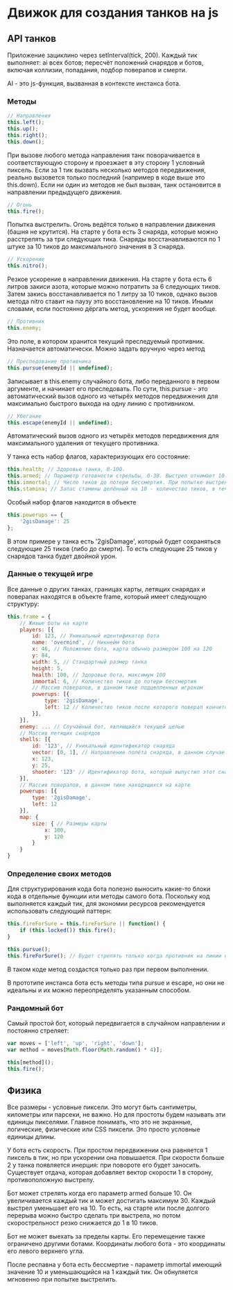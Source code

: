 # Движок для создания танков на js

## API танков

Приложение зациклино через setInterval(tick, 200). Каждый тик выполняет: ai всех ботов; пересчёт положений снарядов и ботов, включая коллизии, попадания, подбор поверапов и смерти.

AI - это js-функция, вызванная в контексте инстанса бота.

### Методы
```js
// Направления
this.left();
this.up();
this.right();
this.down();
```
При вызове любого метода направления танк поворачивается в соответствующую сторону и проезжает в эту сторону 1 условный пиксель. Если за 1 тик вызвать несколько методов передвижения, реально вызовется только последний (например в коде выше это this.down). Если ни один из методов не был вызван, танк остановится в направлении предыдущего движения.
```js
// Огонь
this.fire();
```
Попытка выстрелить. Огонь ведётся только в направлении движения (башня не крутится). На старте у бота есть 3 снаряда, которые можно расстрелять за три следующих тика. Снаряды восстанавливаются по 1 штуке за 10 тиков до максимального значения в 3 снаряда.
```js
// Ускорение
this.nitro();
```
Резкое ускорение в направлении движения. На старте у бота есть 6 литров закиси азота, которые можно потратить за 6 следующих тиков. Затем закись восстанавливается по 1 литру за 10 тиков, однако вызов метода nitro ставит на паузу это восстановление на 10 тиков. Иными словами, если постоянно дёргать метод, ускорения не будет вообще.
```js
// Противник
this.enemy;
```
Это поле, в котором хранится текущий преследуемый противник. Назначается автоматически. Можно задать вручную через метод
```js
// Преследование противника
this.pursue(enemyId || undefined);
```
Записывает в this.enemy случайного бота, либо переданного в первом аргументе, и начинает его преследовать. По сути, this.pursue - это автоматический вызов одного из четырёх методов передвижения для максимально быстрого выхода на одну линию с противником.
```js
// Убегание
this.escape(enemyId || undefined);
```
Автоматический вызов одного из четырёх методов передвижения для максимального удаления от текущего противника.

У танка есть набор флагов, характеризующих его состояние:
```js
this.health; // Здоровье танка, 0-100.
this.armed; // Параметр готовности стрельбы, 0-30. Выстрел отнимает 10.
this.immortal; // Число тиков до потери бессмертия. При попытке выстрелить бессмертие теряется мгновенно.
this.stamina; // Запас стамины делённый на 10 - количество тиков, в течение которых можно использовать метод nitro. Вызов метода nitro отменяет восстановление стамины на 10 тиков. 0-60.
```

Особый набор флагов находится в объекте
```js
this.powerups == {
    '2gisDamage': 25
};
```
В этом примере у танка есть '2gisDamage', который будет сохраняться следующие 25 тиков (либо до смерти). То есть следующие 25 тиков у снарядов танка будет двойной урон.

### Данные о текущей игре
Все данные о других танках, границах карты, летящих снарядах и поверапах находятся в объекте frame, который имеет следующую структуру:
```js
this.frame = {
    // Живые боты на карте
    players: [{
        id: 123, // Уникальный идентификатор бота
        name: 'overmind', // Никнейм бота
        x: 46, // Положение бота, карта обычно размером 100 на 120
        y: 84,
        width: 5, // Стандартный размер танка
        height: 5,
        health: 100, // Здоровье бота, максимум 100
        immortal: 6, // Количество тиков до потери бессмертия
        // Массив поверапов, в данном тике подцепленных игроком
        powerups: [{
            type: '2gisDamage',
            left: 12 // Количество тиков после которого поверап кончится
        }],
    }],
    enemy: ... // Случайный бот, являющийся текущей целью
    // Массив летящих снарядов
    shells: [{
        id: '123', // Уникальный идентификатор снаряда
        vector: [0, 1], // Направление полёта снаряда, в данном случае вниз (Y направлен вниз)
        x: 123,
        y: 25,
        shooter: '123' // Идентификатор бота, который выпустил этот снаряд
    }],
    // Массив поверапов, в данном тике находящихся на карте
    powerups: [{
        type: '2gisDamage',
        left: 12
    }],
    map: {
        size: { // Размеры карты
            x: 100,
            y: 120
        }
    }
}
```

### Определение своих методов
Для структурирования кода бота полезно выносить какие-то блоки кода в отдельные функции или методы самого бота. Поскольку код выполняется каждый тик, для экономии ресурсов рекомендуется использовать следующий паттерн:
```js
this.fireForSure = this.fireForSure || function() {
    if (this.locked()) this.fire();
}

this.pursue();
this.fireForSure(); // Будет стрелять только когда противник на линии огня
```
В таком коде метод создастся только раз при первом выполнении.

В прототипе инстанса бота есть методы типа pursue и escape, но они не идеальны и их можно переопределять указанным способом.

### Рандомный бот

Самый простой бот, который передвигается в случайном направлении и постоянно стреляет:
```js
var moves = ['left', 'up', 'right', 'down'];
var method = moves[Math.floor(Math.random() * 4)];

this[method]();
this.fire();
```

## Физика

Все размеры - условные пиксели. Это могут быть сантиметры, километры или парсеки, не важно. Но для простоты будем называть эти единицы пикселями. Главное понимать, что это не экранные, логические, физические или CSS пиксели. Это просто условные единицы длины.

У бота есть скорость. При простом передвижении она равняется 1 пиксель в тик, но при ускорении она повышается. При скорости больше 2 у танка появляется инерция: при повороте его будет заносить. Существует отдача, которая добавляет вектор скорости 1 в сторону, противоположную выстрелу.

Бот может стрелять когда его параметр armed больше 10. Он увеличивается каждый тик и может достигать максимум 30. Каждый выстрел уменьшает его на 10. То есть, на старте или после долгого перерыва можно быстро сделать три выстрела, но потом скорострельност резко снижается до 1 в 10 тиков.

Бот не может выехать за пределы карты. Его перемещение также ограничено другими ботами. Координаты любого бота - это координаты его левого верхнего угла.

После респавна у бота есть бессмертие - параметр immortal имеющий значение 10 и уменьшающийся на 1 каждый тик. Он обнуляется мгновенно при попытке выстрелить.
